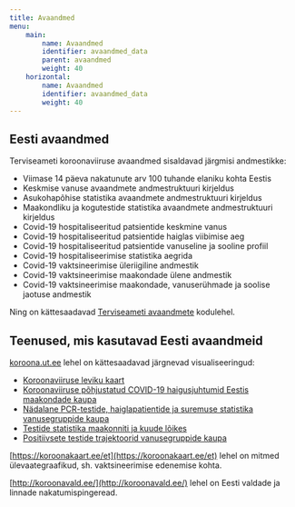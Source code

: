 ```yaml
---
title: Avaandmed
menu:
    main:
        name: Avaandmed
        identifier: avaandmed_data
        parent: avaandmed
        weight: 40
    horizontal:
        name: Avaandmed
        identifier: avaandmed_data
        weight: 40
---
```


## Eesti avaandmed

Terviseameti koroonaviiruse avaandmed sisaldavad järgmisi andmestikke:
* Viimase 14 päeva nakatunute arv 100 tuhande elaniku kohta Eestis 
* Keskmise vanuse avaandmete andmestruktuuri kirjeldus 
* Asukohapõhise statistika avaandmete andmestruktuuri kirjeldus 
* Maakondliku ja kogutestide statistika avaandmete andmestruktuuri kirjeldus 
* Covid-19 hospitaliseeritud patsientide keskmine vanus 
* Covid-19 hospitaliseeritud patsientide haiglas viibimise aeg 
* Covid-19 hospitaliseeritud patsientide vanuseline ja sooline profiil 
* Covid-19 hospitaliseerimise statistika aegrida 
* Covid-19 vaktsineerimise üleriigiline andmestik 
* Covid-19 vaktsineerimise maakondade ülene andmestik 
* Covid-19 vaktsineerimise maakondade, vanuserühmade ja soolise jaotuse andmestik 

Ning on kättesaadavad [Terviseameti avaandmete](https://www.terviseamet.ee/et/koroonaviirus/avaandmed) kodulehel.

## Teenused, mis kasutavad Eesti avaandmeid

[koroona.ut.ee](https://koroona.ut.ee) lehel on kättesaadavad järgnevad visualiseeringud:
* [Koroonaviiruse leviku kaart](https://biit.cs.ut.ee/covid/kaart/)
* [Koroonaviiruse põhjustatud COVID-19 haigusjuhtumid Eestis maakondade kaupa](https://biit.cs.ut.ee/covid/#/trajectories/Estonia?lang=et)
* [Nädalane PCR-testide, haiglapatientide ja suremuse statistika vanusegruppide kaupa](https://biit.cs.ut.ee/covid/#/agegroups?lang=et)
* [Testide statistika maakonniti ja kuude lõikes](https://biit.cs.ut.ee/covid/#/rahvastik/maakonniti)
* [Positiivsete testide trajektoorid vanusegruppide kaupa](https://biit.cs.ut.ee/covid/#/trajectories/agegroups)

[https://koroonakaart.ee/et](https://koroonakaart.ee/et) lehel on mitmed ülevaategraafikud, sh. vaktsineerimise edenemise kohta.

[http://koroonavald.ee/](http://koroonavald.ee/) lehel on Eesti valdade ja linnade nakatumispingeread.


